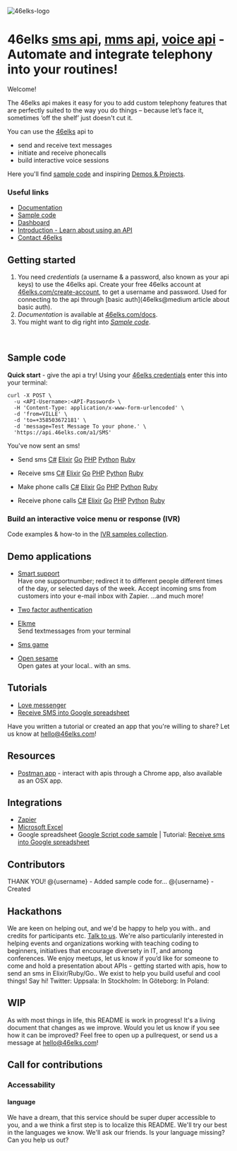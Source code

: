 ![46elks-logo](https://www.46elks.com/images/logo/46elks-240-150.png)

# 46elks [sms api](https://46elks.com), [mms api](https://46elks.com), [voice api](https://46elks.com/link-to-details-about-voice) - Automate and integrate telephony into your routines!

Welcome!

The 46elks api makes it easy for you to add custom telephony features that are perfectly suited to the way you do things – because let’s face it, sometimes ‘off the shelf’ just doesn't cut it.

You can use the [46elks](https://www.46elks.com) api to 

* send and receive text messages
* initiate and receive phonecalls
* build interactive voice sessions

Here you'll find [sample code]() and inspiring [Demos & Projects]().

### Useful links

  * [Documentation](https://www.46elks.com/api-docs#introduction)
  * [Sample code](https://github.com/littlekid/testing-learning-to-create-a-good-getting-started-and-readme/tree/master/samples)
  * [Dashboard](http://dashboard.46elks.com/)
  * [Introduction - Learn about using an API](https://zapier.com/learn/apis/) 
  * [Contact 46elks](46elks.com/help#contact)


## Getting started

1. You need *credentials* (a username & a password, also known as your api keys) to use the 46elks api. Create your free 46elks account at [46elks.com/create-account](https://www.46elks.com/create-account), to get a username and password. Used for connecting to the api through [basic auth](46elks@medium article about basic auth).
2. *Documentation* is available at [46elks.com/docs](https://46elks.com/docs).
3. You might want to dig right into *[Sample code](https://github.com/littlekid/testing-learning-to-create-a-good-getting-started-and-readme/tree/master/samples)*.

<br>

## Sample code

**Quick start** - give the api a try! Using your [46elks credentials](https://dashboard.46elks.com) enter this into your terminal:
```
curl -X POST \
  -u <API-Username>:<API-Password> \
  -H 'Content-Type: application/x-www-form-urlencoded' \
  -d 'from=VILLE' \
  -d 'to=+358503672181' \
  -d 'message=Test Message To your phone.' \
  'https://api.46elks.com/a1/SMS' 
``` 

You've now sent an sms!



* Send sms [C#](https://github.com/46elks-getting-started/tree/master/code%20samples/C%23/send-sms) [Elixir](https://github.com/46elks-getting-started/tree/master/code%20samples/elixir) [Go](https://github.com/46elks-getting-started/tree/master/code%20samples/go) [PHP](https://github.com/46elks-getting-started/tree/master/code%20samples/php) [Python](https://github.com/46elks-getting-started/tree/master/code%20samples/py) [Ruby](https://github.com/46elks-getting-started/tree/master/code%20samples/ruby)

* Receive sms [C#](https://github.com/46elks-getting-started/tree/master/code%20samples/C%23/receive-sms) [Elixir](https://github.com/46elks-getting-started/tree/master/code%20samples/elixir) [Go](https://github.com/46elks-getting-started/tree/master/code%20samples/go) [PHP](https://github.com/46elks-getting-started/tree/master/code%20samples/php) [Python](https://github.com/46elks-getting-started/tree/master/code%20samples/py) [Ruby](https://github.com/46elks-getting-started/tree/master/code%20samples/ruby)

* Make phone calls [C#](https://github.com/46elks-getting-started/tree/master/code%20samples/C%23/send-sms) [Elixir](https://github.com/46elks-getting-started/tree/master/code%20samples/elixir) [Go](https://github.com/46elks-getting-started/tree/master/code%20samples/go) [PHP](https://github.com/46elks-getting-started/tree/master/code%20samples/php) [Python](https://github.com/46elks-getting-started/tree/master/code%20samples/py) [Ruby](https://github.com/46elks-getting-started/tree/master/code%20samples/ruby)

* Receive phone calls [C#](https://github.com/46elks-getting-started/tree/master/code%20samples/C%23/send-sms) [Elixir](https://github.com/46elks-getting-started/tree/master/code%20samples/elixir) [Go](https://github.com/46elks-getting-started/tree/master/code%20samples/go) [PHP](https://github.com/46elks-getting-started/tree/master/code%20samples/php) [Python](https://github.com/46elks-getting-started/tree/master/code%20samples/py) [Ruby](https://github.com/46elks-getting-started/tree/master/code%20samples/ruby)


### Build an interactive voice menu or response (IVR)

Code examples & how-to in the [IVR samples collection](https://github.com/littlekid/testing-learning-to-create-a-good-getting-started-and-readme/tree/master/code%20samples/Voice%20-%20IVR%20-%20interactive%20voice%20menues).



## Demo applications

* [Smart support]()  
  Have one supportnumber; redirect it to different people different times of the day, or selected days of the week. Accept incoming sms from customers into your e-mail inbox with Zapier. ...and much more!

* [Two factor authentication]()

* [Elkme]()  
  Send textmessages from your terminal

* [Sms game]()

* [Open sesame]()  
  Open gates at your local..  with an sms.

## Tutorials

* [Love messenger](https://github.com/gish/love-messenger)
* [Receive SMS into Google spreadsheet](https://medium.com/@46elks/receive-sms-into-google-spreadsheet-435b51393493#.9ku01h462)

Have you written a tutorial or created an app that you're willing to share?
Let us know at hello@46elks.com!


## Resources
* [Postman app](https://www.getpostman.com/) - interact with apis through a Chrome app, also available as an OSX app.
  
## Integrations
  * [Zapier](https://zapier.com/zapbook/46elks/)
  * [Microsoft Excel](https://excel.46elks.com/)
  * Google spreadsheet [Google Script code sample](https://github.com/46elks/SMStoGoogleSheets) | Tutorial: [Receive sms into Google spreadsheet](https://medium.com/@46elks/receive-sms-into-google-spreadsheet-435b51393493#.iu690j86w)
## Contributors
  THANK YOU!
  @{username} - Added sample code for...
  @{username} - Created
  
## Hackathons
  We are keen on helping out, and we'd be happy to help you with.. and credits for participants etc. [Talk to us](mailto:hello@46elks.com). We're also particularily interested in helping events and organizations working with teaching coding to beginners, initiatives that encourage diversety in IT, and among conferences. We enjoy meetups, let us know if you’d like for someone to come and hold a presentation about APIs - getting started with apis, how to send an sms in Elixir/Ruby/Go..  We exist to help you build useful and cool things!
  Say hi! Twitter: Uppsala: In Stockholm: In Göteborg: In Poland:

## WIP
As with most things in life, this README is work in progress! It's a living document that changes as we improve.
Would you let us know if you see how it can be improved?
Feel free to open up a pullrequest, or send us a message at hello@46elks.com!

## Call for contributions

### Accessability 

#### language

We have a dream, that this service should be super duper accessible to you, and a we think a first step is to localize this README. We'll try our best in the languages we know. We'll ask our friends. Is your language missing? Can you help us out?
